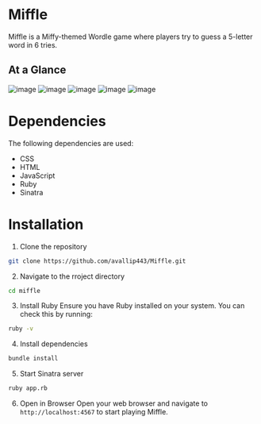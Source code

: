 # Miffle

Miffle is a Miffy-themed Wordle game where players try to guess a 5-letter word in 6 tries.

## At a Glance
![image](https://github.com/user-attachments/assets/867f775f-fcd2-4d9b-9554-76c0b28df383)
![image](https://github.com/user-attachments/assets/7e42c334-fdb1-4773-b8a3-5744469fa783)
![image](https://github.com/user-attachments/assets/a19bac6b-853a-4800-ac3b-606c933c300d)
![image](https://github.com/user-attachments/assets/5a06a569-d2f7-42ae-b9b7-60e565a1a8ac)
![image](https://github.com/user-attachments/assets/5adee95d-b3a8-4a13-8b7d-3ac7fd7174ac)


# Dependencies
The following dependencies are used:
- CSS
- HTML
- JavaScript
- Ruby
- Sinatra

# Installation
1. Clone the repository
```bash
git clone https://github.com/avallip443/Miffle.git
```
2. Navigate to the rroject directory
```bash
cd miffle
```
3. Install Ruby 
Ensure you have Ruby installed on your system. You can check this by running:
```bash
ruby -v
```
4. Install dependencies
```bash
bundle install
```
5. Start Sinatra server
```bash
ruby app.rb
```
6. Open in Browser
Open your web browser and navigate to ```http://localhost:4567``` to start playing Miffle.
